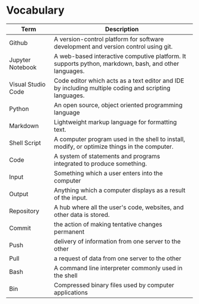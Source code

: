 # Vocabulary

| Term| Description |
|---- | ------------|
|Github | A version-control platform for software development and version control using git. |
|Jupyter Notebook | A web-based interactive computive platform. It supports python, markdown, bash, and other languages. |
| Visual Studio Code | Code editor which acts as a text editor and IDE by including multiple coding and scripting languages. |
| Python | An open source, object oriented programming language |
| Markdown | Lightweight markup language for formatting text. |
| Shell Script | A computer program used in the shell to install, modify, or optimize things in the computer. |
| Code | A system of statements and programs integrated to produce something. |
| Input | Something which a user enters into the computer |
| Output | Anything which a computer displays as a result of the input. |
| Repository | A hub where all the user's code, websites, and other data is stored. |
| Commit | the action of making tentative changes permanent |
| Push | delivery of information from one server to the other | 
| Pull | a request of data from one server to the other |
| Bash | A command line interpreter commonly used in the shell |
| Bin  | Compressed binary files used by computer applications | 